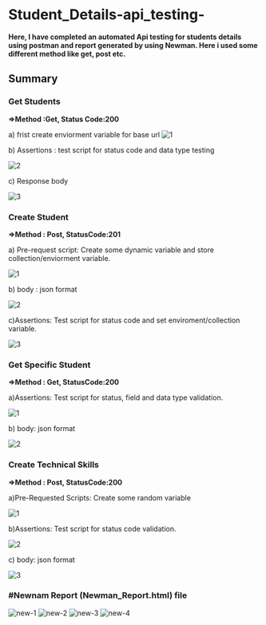 # Student_Details-api_testing-
<b>Here, I have completed an automated Api testing for students details using postman and report generated by using Newman. Here i used some different method like get, post etc.</b>

<h2>Summary</h2>
<h3>Get Students</h3>
<b>=>Method :Get, Status Code:200 </b> 

a) frist create enviorment variable for base url
 ![1](https://user-images.githubusercontent.com/20767815/230129477-804d1767-1021-4480-b021-f202de1de4c0.png)

b) Assertions : test script for status code and data type testing

![2](https://user-images.githubusercontent.com/20767815/230131329-a61e012e-efaf-449d-a047-fc9636371a7c.png)

c) Response body

![3](https://user-images.githubusercontent.com/20767815/230131887-f2059e0f-aa7f-4ae5-bf46-6590522289d0.png)

<h3>Create Student </h3>
<b>=>Method : Post, StatusCode:201 </b>

a) Pre-request script: Create some dynamic variable and store collection/enviorment variable.

![1](https://user-images.githubusercontent.com/20767815/230135593-2c34d387-2edf-4216-861c-9c3371afcce9.png)

b) body : json format

![2](https://user-images.githubusercontent.com/20767815/230136181-f8af12b1-9afe-4a00-9e19-58e20289a554.png)

c)Assertions: Test script for status code and set enviroment/collection variable.

![3](https://user-images.githubusercontent.com/20767815/230138058-1431787c-c1fe-470d-8c4d-ba9fb0716920.png)

<h3>Get Specific Student </h3>
<b>=>Method : Get, StatusCode:200 </b>

a)Assertions: Test script for status, field and data type validation.

![1](https://user-images.githubusercontent.com/20767815/230759723-f40b1b6a-d7ac-4107-889d-fce52ac27c6f.png)

b) body: json format 

![2](https://user-images.githubusercontent.com/20767815/230759770-15745e9a-748b-414f-8516-5c710a80fe2a.png)

<h3>Create Technical Skills </h3>
<b>=>Method : Post, StatusCode:200 </b>

a)Pre-Requested Scripts: Create some random variable

![1](https://user-images.githubusercontent.com/20767815/230760043-26fb8690-cdac-4075-b3ea-8cccb31ae27d.png)

b)Assertions: Test script for status code validation.

![2](https://user-images.githubusercontent.com/20767815/230760071-a6b86714-125a-4449-9429-5b92a961bfb9.png)


c) body: json format

![3](https://user-images.githubusercontent.com/20767815/230760102-1fa7f021-8b14-4078-9e99-1122410e9d85.png)

<h3>#Newnam Report (Newman_Report.html) file </h3>

![new-1](https://user-images.githubusercontent.com/20767815/230013438-0227aa40-8565-43f9-8b06-9362a4ec63b8.png)
![new-2](https://user-images.githubusercontent.com/20767815/230013555-459295ad-7092-4a81-bc3d-89e7f6f64a65.png)
![new-3](https://user-images.githubusercontent.com/20767815/230013579-15e36a80-dd24-4c44-9f4f-91d79b6cc909.png)
![new-4](https://user-images.githubusercontent.com/20767815/230013599-1b4b8e38-6085-47b2-9fa5-c909cee907d2.png)
